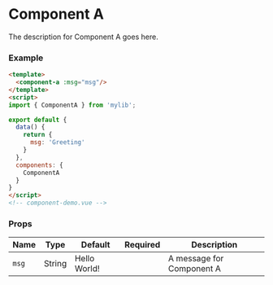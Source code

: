 # Component A

The description for Component A goes here.

### Example

```html
<template>
  <component-a :msg="msg"/>
</template>
<script>
import { ComponentA } from 'mylib';

export default {
  data() {
    return {
      msg: 'Greeting'
    }
  },
  components: {
    ComponentA
  }
}
</script>
<!-- component-demo.vue -->
````

### Props

Name                 | Type       | Default      | Required | Description
----------------     | ---------- | ------------ | -------- | -----------------------
`msg`                | String     | Hello World! |          | A message for Component A
